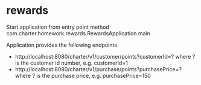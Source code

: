 # rewards

Start application from entry point method com.charter.homework.rewards.RewardsApplication.main

Application provides the following endpoints
- http://localhost:8080/charter/v1/customer/points?customerId=?
  where ? is the customer id number, e.g. customerId=1
- http://localhost:8080/charter/v1/purchase/points?purchasePrice=?
  where ? is the purchase price, e.g. purchasePrice=150
